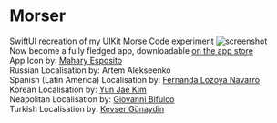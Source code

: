 # Morser
SwiftUI recreation of my UIKit Morse Code experiment
![screenshot](https://github.com/Snesnopic/Morser/blob/main/Morser/Assets.xcassets/AppIcon.appiconset/appIcon.png) <br>
Now become a fully fledged app, downloadable [on the app store](https://apps.apple.com/it/app/morser/id6497951594?l=en-GB) <br>
App Icon by: [Mahary Esposito](https://www.behance.net/mychan1) <br>
Russian Localisation by: Artem Alekseenko <br>
Spanish (Latin America) Localisation by: [Fernanda Lozoya Navarro](https://www.behance.net/ferlozoya2) <br>
Korean Localisation by: [Yun Jae Kim](http://www.mikaylakim.com/) <br>
Neapolitan Localisation by: [Giovanni Bifulco](https://github.com/GioveWasTaken) <br>
Turkish Localisation by: [Kevser Günaydin](https://en.wikipedia.org/wiki/Kebab) <br>
